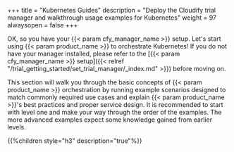 +++
title = "Kubernetes Guides"
description = "Deploy the Cloudify trial manager and walkthrough usage examples for Kubernetes"
weight = 97
alwaysopen = false
+++

OK, so you have your {{< param cfy_manager_name >}} setup. Let's start using {{< param product_name >}} to orchestrate Kubernetes!
If you do not have your manager installed, please refer to the [{{< param cfy_manager_name >}} setup]({{< relref "/trial_getting_started/set_trial_manager/_index.md" >}}) before moving on.

This section will walk you through the basic concepts of {{< param product_name >}} orchestration by running example scenarios designed to match commonly required use cases and explain {{< param product_name >}}'s best practices and proper service design.
It is recommended to start with level one and make your way through the order of the examples. The more advanced examples expect some knowledge gained from earlier levels.

<!-- Here is a short video demonstrating the first examples. You can start with a quick review or go directly to the example descriptions below.

<iframe src="https://player.vimeo.com/video/441737585" width="500" height="300" frameborder="0" allow="autoplay; fullscreen" allowfullscreen></iframe> -->

{{%children style="h3" description="true"%}}
